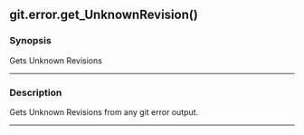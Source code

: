 git.error.get_UnknownRevision()
-------------------------------

### Synopsis
Gets Unknown Revisions

---

### Description

Gets Unknown Revisions from any git error output.

---
